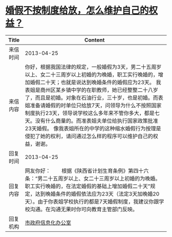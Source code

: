 # <a href="http://www.shangluo.gov.cn/zmhd/ldxxxx.jsp?urltype=leadermail.LeaderMailContentUrl&wbtreeid=1112&leadermailid=1744">婚假不按制度给放，怎么维护自己的权益？</a>
|Title|Content|
|:---:|---|
|来信时间|2013-04-25|
|来信内容|你好，根据我国法律的规定，一般婚假为3天，男二十五周岁以上、女二十三周岁以上初婚的为晚婚，职工实行晚婚的，增加婚假二十天；也就是说达到晚婚条件的婚假应为23天。 我表姐是商州区某乡镇中学的在职教师，她已经整整二十八岁了，而且是初婚。对象在石油行业，三十岁，也是初婚。而表姐准备请婚假的时单位只给放7天，问领导为什么不按照国家制度执行23天，领导说学校这么多年来不管你多大，都是七天。没有什么商量的。而准表姐夫单位给执行国家政策批准23天婚假。 像我表姐所在的中学的这种缩水婚假行为按理是侵犯了她的权利，请问通过怎么样的程序可以维护自己的权益，谢谢。|
|回复时间|2013-04-25|
|回复内容|网友你好：        根据《陕西省计划生育条例》第四十六条：“男二十五周岁以上、女二十三周岁以上初婚的为晚婚。职工实行晚婚的，在法定婚假的基础上增加婚假二十天”规定，达到晚婚条件的婚假依法应为23天（法定3天加晚婚20天）。由于你表姐学校执行的都是7天婚假制度，我建议你跟学校沟通。在沟通无果时你可向教育主管部门反映。|
|回复机构|<a href="../../categories/agencies/市政府信息化办公室.md">市政府信息化办公室</a>|